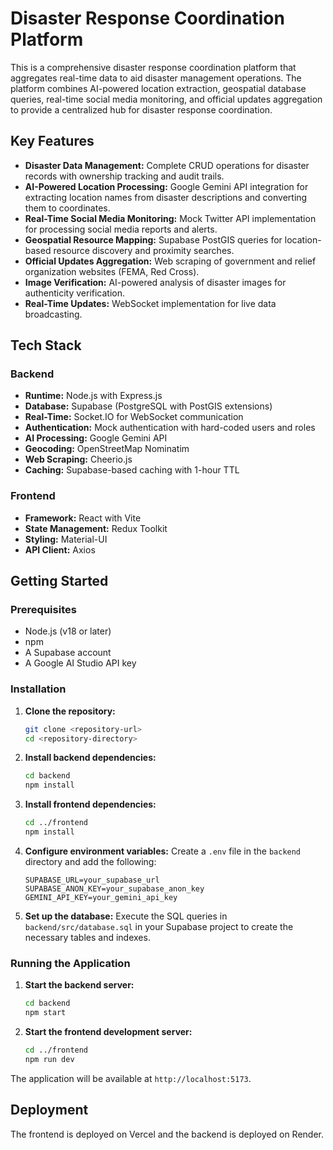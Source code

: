 # Disaster Response Coordination Platform

This is a comprehensive disaster response coordination platform that aggregates real-time data to aid disaster management operations. The platform combines AI-powered location extraction, geospatial database queries, real-time social media monitoring, and official updates aggregation to provide a centralized hub for disaster response coordination.

## Key Features

*   **Disaster Data Management:** Complete CRUD operations for disaster records with ownership tracking and audit trails.
*   **AI-Powered Location Processing:** Google Gemini API integration for extracting location names from disaster descriptions and converting them to coordinates.
*   **Real-Time Social Media Monitoring:** Mock Twitter API implementation for processing social media reports and alerts.
*   **Geospatial Resource Mapping:** Supabase PostGIS queries for location-based resource discovery and proximity searches.
*   **Official Updates Aggregation:** Web scraping of government and relief organization websites (FEMA, Red Cross).
*   **Image Verification:** AI-powered analysis of disaster images for authenticity verification.
*   **Real-Time Updates:** WebSocket implementation for live data broadcasting.

## Tech Stack

### Backend

*   **Runtime:** Node.js with Express.js
*   **Database:** Supabase (PostgreSQL with PostGIS extensions)
*   **Real-Time:** Socket.IO for WebSocket communication
*   **Authentication:** Mock authentication with hard-coded users and roles
*   **AI Processing:** Google Gemini API
*   **Geocoding:** OpenStreetMap Nominatim
*   **Web Scraping:** Cheerio.js
*   **Caching:** Supabase-based caching with 1-hour TTL

### Frontend

*   **Framework:** React with Vite
*   **State Management:** Redux Toolkit
*   **Styling:** Material-UI
*   **API Client:** Axios

## Getting Started

### Prerequisites

*   Node.js (v18 or later)
*   npm
*   A Supabase account
*   A Google AI Studio API key

### Installation

1.  **Clone the repository:**
    ```bash
    git clone <repository-url>
    cd <repository-directory>
    ```

2.  **Install backend dependencies:**
    ```bash
    cd backend
    npm install
    ```

3.  **Install frontend dependencies:**
    ```bash
    cd ../frontend
    npm install
    ```

4.  **Configure environment variables:**
    Create a `.env` file in the `backend` directory and add the following:
    ```
    SUPABASE_URL=your_supabase_url
    SUPABASE_ANON_KEY=your_supabase_anon_key
    GEMINI_API_KEY=your_gemini_api_key
    ```

5.  **Set up the database:**
    Execute the SQL queries in `backend/src/database.sql` in your Supabase project to create the necessary tables and indexes.

### Running the Application

1.  **Start the backend server:**
    ```bash
    cd backend
    npm start
    ```

2.  **Start the frontend development server:**
    ```bash
    cd ../frontend
    npm run dev
    ```

The application will be available at `http://localhost:5173`.

## Deployment

The frontend is deployed on Vercel and the backend is deployed on Render.
